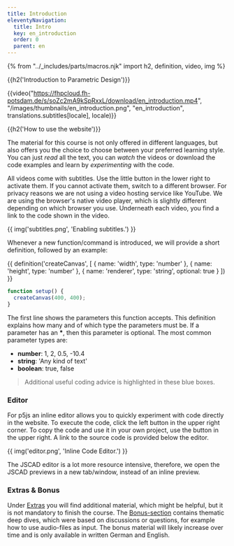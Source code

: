```yaml
---
title: Introduction
eleventyNavigation:
  title: Intro
  key: en_introduction
  order: 0
  parent: en
---
```


{% from "../_includes/parts/macros.njk" import h2, definition, video, img %}

{{h2('Introduction to Parametric Design')}}

{{video("https://fhpcloud.fh-potsdam.de/s/soZc2mA9kSpRxxL/download/en_introduction.mp4", "/images/thumbnails/en_introduction.png", "en_introduction", translations.subtitles[locale], locale)}}

<!--
de: https://fhpcloud.fh-potsdam.de/s/GGGf4jo8z927c9x
en: https://fhpcloud.fh-potsdam.de/s/soZc2mA9kSpRxxL
-->

{{h2('How to use the website')}}

The material for this course is not only offered in different languages, but also offers you the choice to choose between your preferred learning style. You can just *read* all the text, you can *watch* the videos or download the code examples and learn by *experimenting* with the code.

All videos come with subtitles. Use the little button in the lower right to activate them. If you cannot activate them, switch to a different browser. For privacy reasons we are not using a video hosting service like YouTube. We are using the browser's native video player, which is slightly different depending on which browser you use. Underneath each video, you find a link to the code shown in the video.

{{ img('subtitles.png', 'Enabling subtitles.') }}

Whenever a new function/command is introduced, we will provide a short definition, followed by an example:

{{ definition('createCanvas', [
  { name: 'width', type: 'number' },
  { name: 'height', type: 'number' },
  { name: 'renderer', type: 'string', optional: true }
]) }}

```js
function setup() {
  createCanvas(400, 400);
}
```

The first line shows the parameters this function accepts. This definition explains how many and of which type the parameters must be. If a parameter has an **\***, then this parameter is optional. The most common parameter types are:

- **number**: 1, 2, 0.5, -10.4
- **string**: 'Any kind of text'
- **boolean**: true, false

> Additional useful coding advice is highlighted in these blue boxes.

### Editor

For p5js an inline editor allows you to quickly experiment with code directly in the website. To execute the code, click the left button in the upper right corner. To copy the code and use it in your own project, use the button in the upper right. A link to the source code is provided below the editor. 

{{ img('editor.png', 'Inline Code Editor.') }}

The JSCAD editor is a lot more resource intensive, therefore, we open the JSCAD previews in a new tab/window, instead of an inline preview.

### Extras & Bonus

Under [Extras](extras/index.md) you will find additional material, which might be helpful, but it is not mandatory to finish the course. The [Bonus-section](bonus/index.md) contains thematic deep dives, which were based on discussions or questions, for example how to use audio-files as input. The bonus material will likely increase over time and is only available in written German and English.